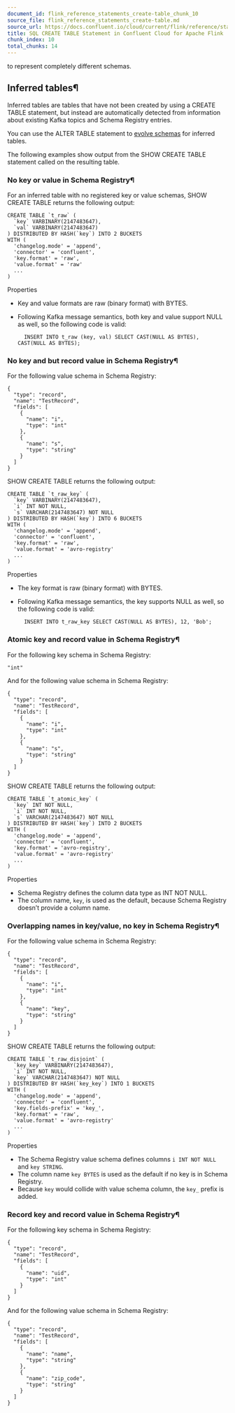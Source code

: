 ```yaml
---
document_id: flink_reference_statements_create-table_chunk_10
source_file: flink_reference_statements_create-table.md
source_url: https://docs.confluent.io/cloud/current/flink/reference/statements/create-table.html
title: SQL CREATE TABLE Statement in Confluent Cloud for Apache Flink
chunk_index: 10
total_chunks: 14
---
```


to represent completely different schemas.

## Inferred tables¶

Inferred tables are tables that have not been created by using a CREATE TABLE statement, but instead are automatically detected from information about existing Kafka topics and Schema Registry entries.

You can use the ALTER TABLE statement to [evolve schemas](alter-table.html#flink-sql-alter-table-examples) for inferred tables.

The following examples show output from the SHOW CREATE TABLE statement called on the resulting table.

### No key or value in Schema Registry¶

For an inferred table with no registered key or value schemas, SHOW CREATE TABLE returns the following output:

    CREATE TABLE `t_raw` (
      `key` VARBINARY(2147483647),
      `val` VARBINARY(2147483647)
    ) DISTRIBUTED BY HASH(`key`) INTO 2 BUCKETS
    WITH (
      'changelog.mode' = 'append',
      'connector' = 'confluent',
      'key.format' = 'raw',
      'value.format' = 'raw'
      ...
    )

Properties

* Key and value formats are raw (binary format) with BYTES.

* Following Kafka message semantics, both key and value support NULL as well, so the following code is valid:

        INSERT INTO t_raw (key, val) SELECT CAST(NULL AS BYTES), CAST(NULL AS BYTES);

### No key and but record value in Schema Registry¶

For the following value schema in Schema Registry:

    {
      "type": "record",
      "name": "TestRecord",
      "fields": [
        {
          "name": "i",
          "type": "int"
        },
        {
          "name": "s",
          "type": "string"
        }
      ]
    }

SHOW CREATE TABLE returns the following output:

    CREATE TABLE `t_raw_key` (
      `key` VARBINARY(2147483647),
      `i` INT NOT NULL,
      `s` VARCHAR(2147483647) NOT NULL
    ) DISTRIBUTED BY HASH(`key`) INTO 6 BUCKETS
    WITH (
      'changelog.mode' = 'append',
      'connector' = 'confluent',
      'key.format' = 'raw',
      'value.format' = 'avro-registry'
      ...
    )

Properties

* The key format is raw (binary format) with BYTES.

* Following Kafka message semantics, the key supports NULL as well, so the following code is valid:

        INSERT INTO t_raw_key SELECT CAST(NULL AS BYTES), 12, 'Bob';

### Atomic key and record value in Schema Registry¶

For the following key schema in Schema Registry:

    "int"

And for the following value schema in Schema Registry:

    {
      "type": "record",
      "name": "TestRecord",
      "fields": [
        {
          "name": "i",
          "type": "int"
        },
        {
          "name": "s",
          "type": "string"
        }
      ]
    }

SHOW CREATE TABLE returns the following output:

    CREATE TABLE `t_atomic_key` (
      `key` INT NOT NULL,
      `i` INT NOT NULL,
      `s` VARCHAR(2147483647) NOT NULL
    ) DISTRIBUTED BY HASH(`key`) INTO 2 BUCKETS
    WITH (
      'changelog.mode' = 'append',
      'connector' = 'confluent',
      'key.format' = 'avro-registry',
      'value.format' = 'avro-registry'
      ...
    )

Properties

* Schema Registry defines the column data type as INT NOT NULL.
* The column name, `key`, is used as the default, because Schema Registry doesn’t provide a column name.

### Overlapping names in key/value, no key in Schema Registry¶

For the following value schema in Schema Registry:

    {
      "type": "record",
      "name": "TestRecord",
      "fields": [
        {
          "name": "i",
          "type": "int"
        },
        {
          "name": "key",
          "type": "string"
        }
      ]
    }

SHOW CREATE TABLE returns the following output:

    CREATE TABLE `t_raw_disjoint` (
      `key_key` VARBINARY(2147483647),
      `i` INT NOT NULL,
      `key` VARCHAR(2147483647) NOT NULL
    ) DISTRIBUTED BY HASH(`key_key`) INTO 1 BUCKETS
    WITH (
      'changelog.mode' = 'append',
      'connector' = 'confluent',
      'key.fields-prefix' = 'key_',
      'key.format' = 'raw',
      'value.format' = 'avro-registry'
      ...
    )

Properties

* The Schema Registry value schema defines columns `i INT NOT NULL` and `key STRING`.
* The column name `key BYTES` is used as the default if no key is in Schema Registry.
* Because `key` would collide with value schema column, the `key_` prefix is added.

### Record key and record value in Schema Registry¶

For the following key schema in Schema Registry:

    {
      "type": "record",
      "name": "TestRecord",
      "fields": [
        {
          "name": "uid",
          "type": "int"
        }
      ]
    }

And for the following value schema in Schema Registry:

    {
      "type": "record",
      "name": "TestRecord",
      "fields": [
        {
          "name": "name",
          "type": "string"
        },
        {
          "name": "zip_code",
          "type": "string"
        }
      ]
    }
